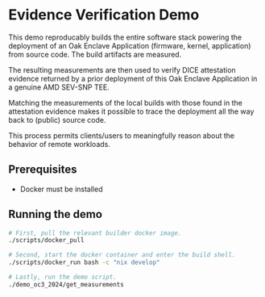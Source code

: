 # Evidence Verification Demo

This demo reproducably builds the entire software stack powering the deployment
of an Oak Enclave Application (firmware, kernel, application) from source code.
The build artifacts are measured.

The resulting measurements are then used to verify DICE attestation evidence
returned by a prior deployment of this Oak Enclave Application in a genuine AMD
SEV-SNP TEE.

Matching the measurements of the local builds with those found in the
attestation evidence makes it possible to trace the deployment all the way back
to (public) source code.

This process permits clients/users to meaningfully reason about the behavior of
remote workloads.

## Prerequisites

- Docker must be installed

## Running the demo

```sh
# First, pull the relevant builder docker image.
./scripts/docker_pull

# Second, start the docker container and enter the build shell.
./scripts/docker_run bash -c "nix develop"

# Lastly, run the demo script.
./demo_oc3_2024/get_measurements
```

